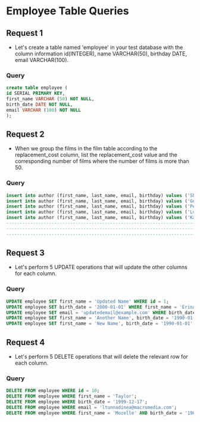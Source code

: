 
# Employee Table Queries

## Request 1
- Let's create a table named 'employee' in your test database with the column information id(INTEGER), name VARCHAR(50), birthday DATE, email VARCHAR(100).
### Query
```sql
create table employee ( 
id SERIAL PRIMARY KEY, 
first_name VARCHAR (50) NOT NULL, 
birth_date DATE NOT NULL, 
email VARCHAR (100) NOT NULL 
);
```

## Request 2
- When we group the films in the film table according to the replacement_cost column, list the replacement_cost value and the corresponding number of films where the number of films is more than 50.
### Query
```sql
insert into author (first_name, last_name, email, birthday) values ('Shaine', 'Purchall', 'spurchall0@cdc.gov', null);
insert into author (first_name, last_name, email, birthday) values ('Geordie', 'Hallums', 'ghallums1@netvibes.com', '1905-09-21');
insert into author (first_name, last_name, email, birthday) values ('Pearle', 'Golthorpp', 'pgolthorpp2@elpais.com', null);
insert into author (first_name, last_name, email, birthday) values ('Luci', 'Robjents', 'lrobjents3@gov.uk', '1906-09-21');
insert into author (first_name, last_name, email, birthday) values ('Kandy', 'Slucock', 'kslucock4@hhs.gov', '1996-11-13');
-------------------------------------------------------------------------------------------------------------------------------
-------------------------------------------------------------------------------------------------------------------------------
-------------------------------------------------------------------------------------------------------------------------------
```

## Request 3
- Let's perform 5 UPDATE operations that will update the other columns for each column.
### Query
```sql
UPDATE employee SET first_name = 'Updated Name' WHERE id = 1;
UPDATE employee SET birth_date = '2000-01-01' WHERE first_name = 'Erina';
UPDATE employee SET email = 'updatedemail@example.com' WHERE birth_date = '1920-09-20';
UPDATE employee SET first_name = 'Another Name', birth_date = '1990-01-01' WHERE email = 'bmorales3@symantec.com';
UPDATE employee SET first_name = 'New Name', birth_date = '1990-01-01', email = 'newemail@example.com' WHERE id = 5;
```

## Request 4
- Let's perform 5 DELETE operations that will delete the relevant row for each column.
### Query
```sql
DELETE FROM employee WHERE id = 10;
DELETE FROM employee WHERE first_name = 'Taylor';
DELETE FROM employee WHERE birth_date = '1999-12-17';
DELETE FROM employee WHERE email = 'ltunnadinea@macromedia.com';
DELETE FROM employee WHERE first_name = 'Mozelle' AND birth_date = '1908-07-06';
```

